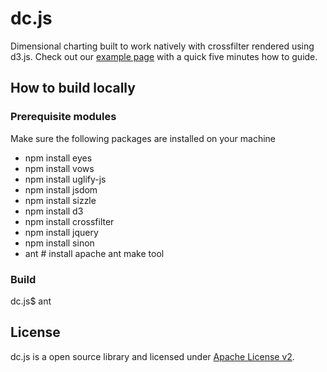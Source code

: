 dc.js
=====

Dimensional charting built to work natively with crossfilter rendered using d3.js. Check out
our [example page](http://nickqizhu.github.com/dc.js/) with a quick five minutes how to guide.


How to build locally
--------------------

### Prerequisite modules

Make sure the following packages are installed on your machine
* npm install eyes
* npm install vows
* npm install uglify-js
* npm install jsdom
* npm install sizzle
* npm install d3
* npm install crossfilter
* npm install jquery
* npm install sinon
* ant # install apache ant make tool

### Build

dc.js$ ant


License
--------------------

dc.js is a open source library and licensed under
[Apache License v2](http://www.apache.org/licenses/LICENSE-2.0.html).
